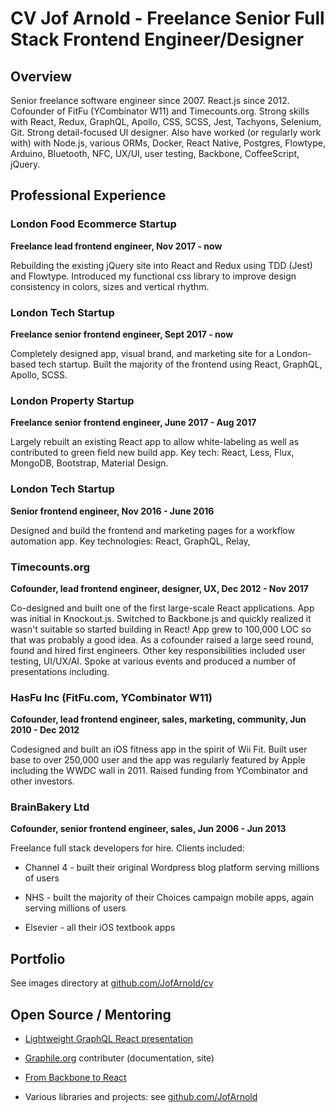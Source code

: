 # CV Jof Arnold - Freelance Senior Full Stack Frontend Engineer/Designer## OverviewSenior freelance software engineer since 2007. React.js since 2012. Cofounder of FitFu (YCombinator W11) and Timecounts.org. Strong skills with React, Redux, GraphQL, Apollo, CSS, SCSS, Jest, Tachyons, Selenium, Git. Strong detail-focused UI designer. Also have worked (or regularly work with) with Node.js, various ORMs, Docker, React Native, Postgres, Flowtype, Arduino, Bluetooth, NFC, UX/UI, user testing, Backbone, CoffeeScript, jQuery.## Professional Experience### London Food Ecommerce Startup**Freelance lead frontend engineer, Nov 2017 - now**Rebuilding the existing jQuery site into React and Redux using TDD (Jest) and Flowtype. Introduced my functional css library to improve design consistency in colors, sizes and vertical rhythm.### London Tech Startup**Freelance senior frontend engineer, Sept 2017 - now**Completely designed app, visual brand, and marketing site for a London-based tech startup. Built the majority of the frontend using React, GraphQL, Apollo, SCSS.### London Property Startup**Freelance senior frontend engineer, June 2017 - Aug 2017**Largely rebuilt an existing React app to allow white-labeling as well as contributed to green field new build app. Key tech: React, Less, Flux, MongoDB, Bootstrap, Material Design.### London Tech Startup**Senior frontend engineer, Nov 2016 - June 2016**Designed and build the frontend and marketing pages for a workflow automation app. Key technologies: React, GraphQL, Relay, ### Timecounts.org**Cofounder, lead frontend engineer, designer, UX, Dec 2012 - Nov 2017**Co-designed and built one of the first large-scale React applications. App was initial in Knockout.js. Switched to Backbone.js and quickly realized it wasn't suitable so started building in React! App grew to 100,000 LOC so that was probably a good idea. As a cofounder raised a large seed round, found and hired first engineers. Other key responsibilities included user testing, UI/UX/AI. Spoke at various events and produced a number of presentations including.### HasFu Inc (FitFu.com, YCombinator W11)
**Cofounder, lead frontend engineer, sales, marketing, community, Jun 2010 - Dec 2012**Codesigned and built an iOS fitness app in the spirit of Wii Fit. Built user base to over 250,000 user and the app was regularly featured by Apple including the WWDC wall in 2011. Raised funding from YCombinator and other investors.### BrainBakery Ltd**Cofounder, senior frontend engineer, sales, Jun 2006 - Jun 2013**Freelance full stack developers for hire. Clients included:- Channel 4 - built their original Wordpress blog platform serving millions of users- NHS - built the majority of their Choices campaign mobile apps, again serving millions of users- Elsevier - all their iOS textbook apps

## Portfolio

See images directory at [github.com/JofArnold/cv](https://github.com/JofArnold/cv)

## Open Source / Mentoring

- [Lightweight GraphQL React presentation](https://github.com/GraphQLTraining/lightweight-graphql-react)

- [Graphile.org](https://graphile.org) contributer (documentation, site)

- [From Backbone to React](http://timecounts.github.io/backbone-react)

- Various libraries and projects: see [github.com/JofArnold](https://github.com/JofArnold)